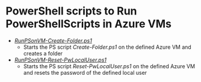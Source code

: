 # PowerShell scripts to Run PowerShellScripts in Azure VMs
- [*RunPSonVM-Create-Folder.ps1*](RunPSonVM-Create-Folder.ps1)
  - Starts the PS script *Create-Folder.ps1* on the defined Azure VM and creates a folder
- [*RunPSonVM-Reset-PwLocalUser.ps1*](RunPSonVM-Reset-PwLocalUser.ps1)
  - Starts the PS script *Reset-PwLocalUser.ps1* on the defined Azure VM and resets the password of the defined local user
